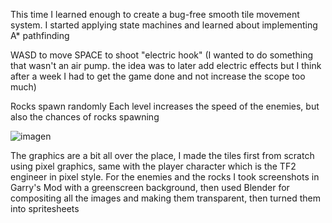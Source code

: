 This time I learned enough to create a bug-free smooth tile movement system. I started applying state machines and learned about implementing A* pathfinding

WASD to move
SPACE to shoot "electric hook" 
(I wanted to do something that wasn't an air pump. the idea was to later add electric effects but I think after a week I had to get the game done and not increase the scope too much)

Rocks spawn randomly
Each level increases the speed of the enemies, but also the chances of rocks spawning


![imagen](https://github.com/manuLlanos/godot-digdug/assets/26463463/4023f136-345b-4144-a829-b31704f23086)


The graphics are a bit all over the place, I made the tiles first from scratch using pixel graphics, same with the player character which is the TF2 engineer in pixel style.
For the enemies and the rocks I took screenshots in Garry's Mod with a greenscreen background, then used Blender for compositing all the images and making them transparent,
then turned them into spritesheets

